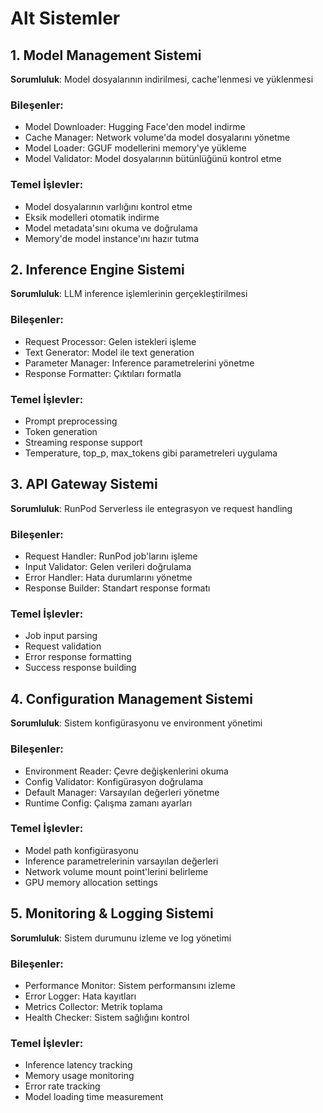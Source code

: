 # Alt Sistemler

## 1. Model Management Sistemi
**Sorumluluk**: Model dosyalarının indirilmesi, cache'lenmesi ve yüklenmesi

### Bileşenler:
- Model Downloader: Hugging Face'den model indirme
- Cache Manager: Network volume'da model dosyalarını yönetme
- Model Loader: GGUF modellerini memory'ye yükleme
- Model Validator: Model dosyalarının bütünlüğünü kontrol etme

### Temel İşlevler:
- Model dosyalarının varlığını kontrol etme
- Eksik modelleri otomatik indirme
- Model metadata'sını okuma ve doğrulama
- Memory'de model instance'ını hazır tutma

## 2. Inference Engine Sistemi
**Sorumluluk**: LLM inference işlemlerinin gerçekleştirilmesi

### Bileşenler:
- Request Processor: Gelen istekleri işleme
- Text Generator: Model ile text generation
- Parameter Manager: Inference parametrelerini yönetme
- Response Formatter: Çıktıları formatla

### Temel İşlevler:
- Prompt preprocessing
- Token generation
- Streaming response support
- Temperature, top_p, max_tokens gibi parametreleri uygulama

## 3. API Gateway Sistemi
**Sorumluluk**: RunPod Serverless ile entegrasyon ve request handling

### Bileşenler:
- Request Handler: RunPod job'larını işleme
- Input Validator: Gelen verileri doğrulama
- Error Handler: Hata durumlarını yönetme
- Response Builder: Standart response formatı

### Temel İşlevler:
- Job input parsing
- Request validation
- Error response formatting
- Success response building

## 4. Configuration Management Sistemi
**Sorumluluk**: Sistem konfigürasyonu ve environment yönetimi

### Bileşenler:
- Environment Reader: Çevre değişkenlerini okuma
- Config Validator: Konfigürasyon doğrulama
- Default Manager: Varsayılan değerleri yönetme
- Runtime Config: Çalışma zamanı ayarları

### Temel İşlevler:
- Model path konfigürasyonu
- Inference parametrelerinin varsayılan değerleri
- Network volume mount point'lerini belirleme
- GPU memory allocation settings

## 5. Monitoring & Logging Sistemi
**Sorumluluk**: Sistem durumunu izleme ve log yönetimi

### Bileşenler:
- Performance Monitor: Sistem performansını izleme
- Error Logger: Hata kayıtları
- Metrics Collector: Metrik toplama
- Health Checker: Sistem sağlığını kontrol

### Temel İşlevler:
- Inference latency tracking
- Memory usage monitoring
- Error rate tracking
- Model loading time measurement
